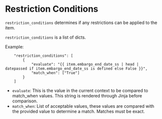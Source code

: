 # Restriction Conditions

`restriction_conditions` determines if any restrictions can be applied to the item.

`restriction_conditions` is a list of dicts.

Example:
```
    "restriction_conditions": [
        {
            "evaluate": "{{ item.embargo_end_date_ss | head | datepassed if item.embargo_end_date_ss is defined else False }}",
            "match_when": ["True"]
        }
    ]
```
* `evaluate`: This is the value in the current context to be compared to match_when values. This string is rendered through Jinja before comparison.
* `match_when`: List of acceptable values, these values are compared with the provided value to determine a match. Matches must be exact.

